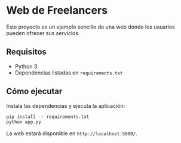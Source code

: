 # Web de Freelancers

Este proyecto es un ejemplo sencillo de una web donde los usuarios pueden ofrecer sus servicios.

## Requisitos

- Python 3
- Dependencias listadas en `requirements.txt`

## Cómo ejecutar

Instala las dependencias y ejecuta la aplicación:

```bash
pip install -r requirements.txt
python app.py
```

La web estará disponible en `http://localhost:5000/`.
